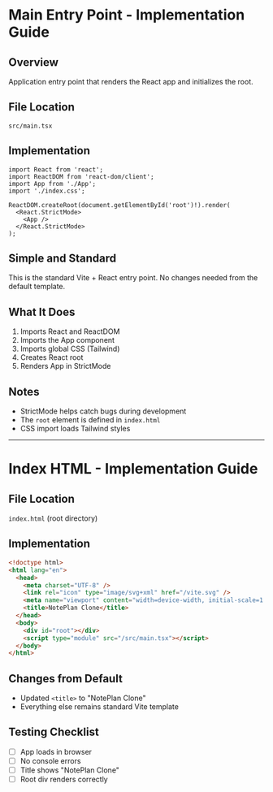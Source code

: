 # Main Entry Point - Implementation Guide

## Overview
Application entry point that renders the React app and initializes the root.

## File Location
`src/main.tsx`

## Implementation

```tsx
import React from 'react';
import ReactDOM from 'react-dom/client';
import App from './App';
import './index.css';

ReactDOM.createRoot(document.getElementById('root')!).render(
  <React.StrictMode>
    <App />
  </React.StrictMode>
);
```

## Simple and Standard
This is the standard Vite + React entry point. No changes needed from the default template.

## What It Does
1. Imports React and ReactDOM
2. Imports the App component
3. Imports global CSS (Tailwind)
4. Creates React root
5. Renders App in StrictMode

## Notes
- StrictMode helps catch bugs during development
- The `root` element is defined in `index.html`
- CSS import loads Tailwind styles

---

# Index HTML - Implementation Guide

## File Location
`index.html` (root directory)

## Implementation

```html
<!doctype html>
<html lang="en">
  <head>
    <meta charset="UTF-8" />
    <link rel="icon" type="image/svg+xml" href="/vite.svg" />
    <meta name="viewport" content="width=device-width, initial-scale=1.0" />
    <title>NotePlan Clone</title>
  </head>
  <body>
    <div id="root"></div>
    <script type="module" src="/src/main.tsx"></script>
  </body>
</html>
```

## Changes from Default
- Updated `<title>` to "NotePlan Clone"
- Everything else remains standard Vite template

## Testing Checklist
- [ ] App loads in browser
- [ ] No console errors
- [ ] Title shows "NotePlan Clone"
- [ ] Root div renders correctly
